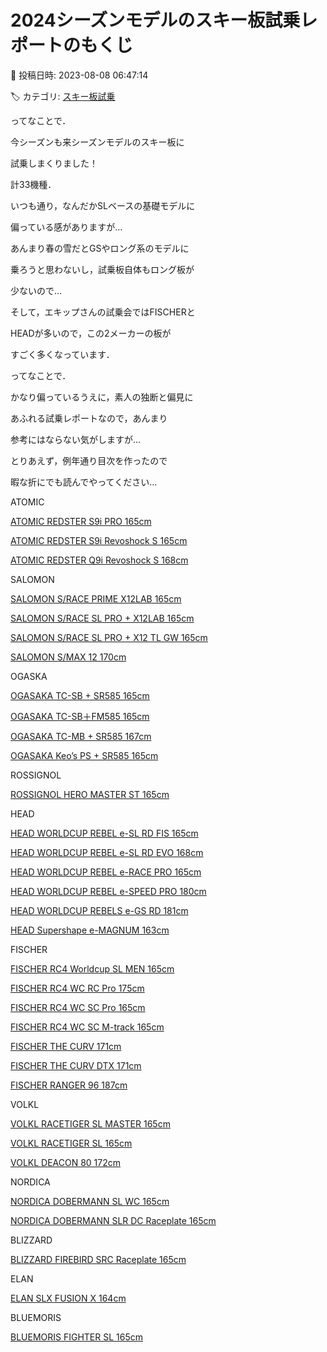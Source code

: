 # 2024シーズンモデルのスキー板試乗レポートのもくじ

📅 投稿日時: 2023-08-08 06:47:14

🏷️ カテゴリ: [スキー板試乗](c0bd8048615710cee890e403a36cc9a2b.md)

ってなことで．


今シーズンも来シーズンモデルのスキー板に


試乗しまくりました！


計33機種．





いつも通り，なんだかSLベースの基礎モデルに


偏っている感がありますが…


あんまり春の雪だとGSやロング系のモデルに


乗ろうと思わないし，試乗板自体もロング板が


少ないので…





そして，エキップさんの試乗会ではFISCHERと


HEADが多いので，この2メーカーの板が


すごく多くなっています．





ってなことで．


かなり偏っているうえに，素人の独断と偏見に


あふれる試乗レポートなので，あんまり


参考にはならない気がしますが…


とりあえず，例年通り目次を作ったので


暇な折にでも読んでやってください…





ATOMIC


[ATOMIC REDSTER S9i PRO 165cm](e26f0b2178e4dbfabbf98bc3e94233abb.md)


[ATOMIC REDSTER S9i Revoshock S 165cm](ec01ee153553c93c377415d05246fb59c.md)


[ATOMIC REDSTER Q9i Revoshock S 168cm](e7b49a4b76df938e58c520b4b63333891.md)





SALOMON


[SALOMON S/RACE PRIME X12LAB 165cm](eb5e48abbf19a7c2fb75eef772886de69.md)


[SALOMON S/RACE SL PRO + X12LAB 165cm](e1e518dab6e345e4766baeb9f88a7878e.md)


[SALOMON S/RACE SL PRO + X12 TL GW 165cm](ef8f6bfeab4d7eaa48df34d8a4de7ac8d.md)


[SALOMON S/MAX 12 170cm](efdaef4493bf6a2fe3a9a4f00d45f2d80.md)





OGASKA


[OGASAKA TC-SB + SR585 165cm](e6efc3d8682fe4155f870184f4ac2095e.md)


[OGASAKA TC-SB＋FM585 165cm](e828ef4b3ab5694d057275a962c5d5fc8.md)


[OGASAKA TC-MB + SR585 167cm](e2f8d25ae18a317045bb131c6ca669648.md)


[OGASAKA Keo’s PS + SR585 165cm](ef35a536b67a849807d2b3299e6bd61a2.md)





ROSSIGNOL


[ROSSIGNOL HERO MASTER ST 165cm](e859b9e37c1a5b5174be43da37a638ba0.md)





HEAD


[HEAD WORLDCUP REBEL e-SL RD FIS 165cm](e794c88e8fc35dca8851beed2003f975a.md)


[HEAD WORLDCUP REBEL e-SL RD EVO 168cm](e3939fb625e5ff9d4c5f7dda9ced99955.md)


[HEAD WORLDCUP REBEL e-RACE PRO 165cm](e7e9b5989af75915e2ce653517e06db39.md)


[HEAD WORLDCUP REBEL e-SPEED PRO 180cm](e0812a462f46acb88f29ef7fb36fc0646.md)


[HEAD WORLDCUP REBELS e-GS RD 181cm](ef3df5c025da4c3f53f4782e1fa45660d.md)


[HEAD Supershape e-MAGNUM 163cm](ea67f4a9f210140b49d117c88a61f5e21.md)





FISCHER


[FISCHER RC4 Worldcup SL MEN 165cm](ea009af5b082806fefc2f110bb41324c0.md)


[FISCHER RC4 WC RC Pro 175cm](e6f1bbfcb3e4a78da98a2e38eb703a453.md)


[FISCHER RC4 WC SC Pro 165cm](ed4a10fce34767e8edfaf258bb703798f.md)


[FISCHER RC4 WC SC M-track 165cm](ef4e3afecfee6469036bd3e350e1ff79d.md)


[FISCHER THE CURV 171cm](e4a5efe95b142c56c1712fea3ad0c58a9.md)


[FISCHER THE CURV DTX 171cm](e75445c90c47968b4a78e60f04eea9ac0.md)


[FISCHER RANGER 96 187cm](e5989854fe582bd2bcd718d11fa0b7fec.md)





VOLKL


[VOLKL RACETIGER SL MASTER 165cm](e1f9bc99d49de6447b2ef55a5c2aff383.md)


[VOLKL RACETIGER SL 165cm](e6680a340d9d1f341e2502712040cbc26.md)


[VOLKL DEACON 80 172cm](ea3b384db76e02677832360baef49bd80.md)





NORDICA


[NORDICA DOBERMANN SL WC 165cm](e8f90064819e53b38d5c2215ecf0bcf1f.md)


[NORDICA DOBERMANN SLR DC Raceplate 165cm](e78e6991ecddb5494d2a5174cd4c8be2c.md)





BLIZZARD


[BLIZZARD FIREBIRD SRC Raceplate 165cm](e0309b1262bb1f0e00528bc99ba999065.md)





ELAN


[ELAN SLX FUSION X 164cm](e95a5d75aeeea8d89cc71845c2318589f.md)





BLUEMORIS


[BLUEMORIS FIGHTER SL 165cm](ed3bced18f35458695f945cd905f4db92.md)
